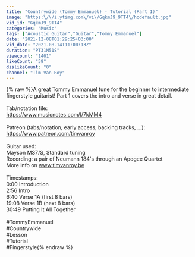 ```yaml
---
title: "Countrywide (Tommy Emmanuel) - Tutorial (Part 1)"
image: "https:\/\/i.ytimg.com\/vi\/GqkmJ9_9TT4\/hqdefault.jpg"
vid_id: "GqkmJ9_9TT4"
categories: "Music"
tags: ["Acoustic Guitar","Guitar","Tommy Emmanuel"]
date: "2021-12-08T01:29:25+03:00"
vid_date: "2021-08-14T11:00:13Z"
duration: "PT31M51S"
viewcount: "1401"
likeCount: "59"
dislikeCount: "0"
channel: "Tim Van Roy"
---
```

{% raw %}A great Tommy Emmanuel tune for the beginner to intermediate fingerstyle guitarist! Part 1 covers the intro and verse in great detail.<br /><br />Tab/notation file:<br /><a rel="nofollow" target="blank" href="https://www.musicnotes.com/l/7kMM4">https://www.musicnotes.com/l/7kMM4</a><br /><br />Patreon (tabs/notation, early access, backing tracks, ...):<br /><a rel="nofollow" target="blank" href="https://www.patreon.com/timvanroy">https://www.patreon.com/timvanroy</a><br /><br />Guitar used: <br />Mayson MS7/S, Standard tuning<br />Recording: a pair of Neumann 184's through an Apogee Quartet<br />More info on www.timvanroy.be<br /><br />Timestamps:<br />0:00 Introduction<br />2:56 Intro<br />6:40 Verse 1A (first 8 bars)<br />19:08 Verse 1B (next 8 bars)<br />30:49 Putting It All Together<br /><br />#TommyEmmanuel<br />#Countrywide<br />#Lesson<br />#Tutorial<br />#Fingerstyle{% endraw %}
